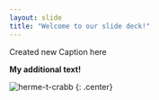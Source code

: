 ```yaml
---
layout: slide
title: "Welcome to our slide deck!"
---
```


Created new Caption here

**My additional text!**

![herme-t-crabb](https://octodex.github.com/images/herme-t-crabb.png)
{: .center}

